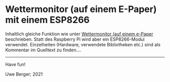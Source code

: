 # Wettermonitor (auf einem E-Paper) mit einem ESP8266

Inhaltlich gleiche Funktion wie unter [Wettermonitor (auf einem e-Paper](https://github.com/boerge42/weatherstations/blob/master/esp8266/epd_weather_monitor/) beschrieben. Statt des Raspberry Pi wird aber ein ESP8266-Modul verwendet. Einzelheiten (Hardware, verwendete Bibliotheken etc.) sind als Kommentar im Quelltext zu finden....


---------
Have fun!

Uwe Berger; 2021

